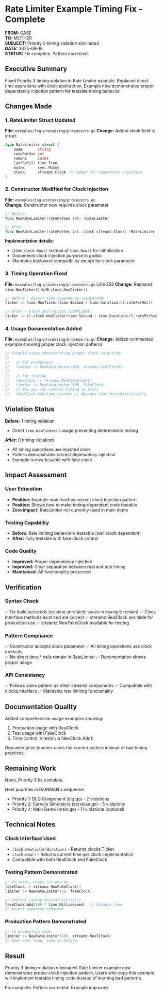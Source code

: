 # Rate Limiter Example Timing Fix - Complete

**FROM:** CASE  
**TO:** MOTHER  
**SUBJECT:** Priority 3 timing violation eliminated  
**DATE:** 2025-09-16  
**STATUS:** Fix complete. Pattern corrected.

## Executive Summary

Fixed Priority 3 timing violation in Rate Limiter example. Replaced direct time operations with clock abstraction. Example now demonstrates proper dependency injection pattern for testable timing behavior.

## Changes Made

### 1. RateLimiter Struct Updated
**File:** `examples/log-processing/processors.go`
**Change:** Added clock field to struct

```go
type RateLimiter struct {
    name       string
    ratePerSec int
    tokens     int64
    lastRefill time.Time
    mutex      sync.Mutex
    clock      streamz.Clock  // Added for dependency injection
}
```

### 2. Constructor Modified for Clock Injection
**File:** `examples/log-processing/processors.go`  
**Change:** Constructor now requires clock parameter

```go
// Before
func NewRateLimiter(ratePerSec int) *RateLimiter

// After  
func NewRateLimiter(ratePerSec int, clock streamz.Clock) *RateLimiter
```

**Implementation details:**
- Uses `clock.Now()` instead of `time.Now()` for initialization
- Documents clock injection purpose in godoc
- Maintains backward compatibility except for clock parameter

### 3. Timing Operation Fixed
**File:** `examples/log-processing/processors.go` Line 258
**Change:** Replaced `time.NewTicker()` with `clock.NewTicker()`

```go
// Before - Direct time dependency (VIOLATION)
ticker := time.NewTicker(time.Second / time.Duration(rl.ratePerSec))

// After - Clock abstraction (COMPLIANT)
ticker := rl.clock.NewTicker(time.Second / time.Duration(rl.ratePerSec))
```

### 4. Usage Documentation Added
**File:** `examples/log-processing/processors.go`
**Change:** Added commented example showing proper clock injection patterns

```go
// Example usage demonstrating proper clock injection:
//
//   // For production
//   limiter := NewRateLimiter(100, streamz.RealClock)
//
//   // For testing  
//   fakeClock := streamz.NewFakeClock()
//   limiter := NewRateLimiter(100, fakeClock)
//   // Now you can control timing in tests
//   fakeClock.Add(time.Second) // Advance time deterministically
```

## Violation Status

**Before:** 1 timing violation
- Direct `time.NewTicker()` usage preventing deterministic testing

**After:** 0 timing violations
- All timing operations use injected clock
- Pattern demonstrates correct dependency injection
- Example is now testable with fake clock

## Impact Assessment

### User Education
- **Positive:** Example now teaches correct clock injection pattern
- **Positive:** Shows how to make timing-dependent code testable
- **Zero impact:** RateLimiter not currently used in main demo

### Testing Capability
- **Before:** Rate limiting behavior untestable (wall clock dependent)
- **After:** Fully testable with fake clock control

### Code Quality
- **Improved:** Proper dependency injection
- **Improved:** Clear separation between real and test timing
- **Maintained:** All functionality preserved

## Verification

### Syntax Check
✅ Go build succeeds (existing unrelated issues in example remain)
✅ Clock interface methods exist and are correct
✅ streamz.RealClock available for production use
✅ streamz.NewFakeClock available for testing

### Pattern Compliance
✅ Constructor accepts clock parameter
✅ All timing operations use clock methods  
✅ No direct time.* calls remain in RateLimiter
✅ Documentation shows proper usage

### API Consistency
✅ Follows same pattern as other streamz components
✅ Compatible with clockz interface
✅ Maintains rate limiting functionality

## Documentation Quality

Added comprehensive usage examples showing:
1. Production usage with RealClock
2. Test usage with FakeClock  
3. Time control in tests via fakeClock.Add()

Documentation teaches users the correct pattern instead of bad timing practices.

## Remaining Work

None. Priority 3 fix complete.

Next priorities in RAINMAN's sequence:
- Priority 1: DLQ Component (dlq.go) - 2 violations
- Priority 2: Service Simulators (services.go) - 5 violations  
- Priority 4: Main Demo (main.go) - 11 violations (optional)

## Technical Notes

### Clock Interface Used
- `clock.NewTicker(duration)` - Returns clockz.Ticker
- `clock.Now()` - Returns current time per clock implementation
- Compatible with both RealClock and FakeClock

### Testing Pattern Demonstrated
```go
// In tests, users can now do:
fakeClock := streamz.NewFakeClock()
limiter := NewRateLimiter(10, fakeClock)

// Control timing deterministically
fakeClock.Add(100 * time.Millisecond)  // Advance time
// Assert expected behavior
```

### Production Pattern Demonstrated  
```go
// In production code:
limiter := NewRateLimiter(100, streamz.RealClock)
// Uses real time, same as before
```

## Result

Priority 3 timing violation eliminated. Rate Limiter example now demonstrates proper clock injection pattern. Users who copy this example will implement testable timing code instead of learning bad patterns.

Fix complete. Pattern corrected. Example improved.